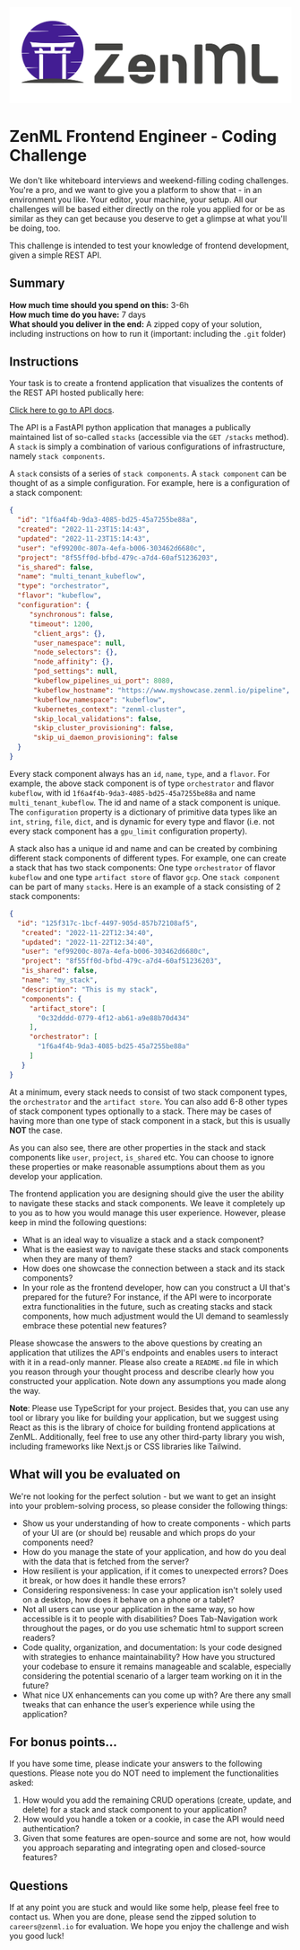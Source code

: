 ![ZenML ML Engineer](static/logo.png)

# ZenML Frontend Engineer - Coding Challenge

We don't like whiteboard interviews and weekend-filling coding challenges. You're a pro, and we want to give you a 
platform to show that - in an environment you like. Your editor, your machine, your setup. All our challenges will 
be based either directly on the role you applied for or be as similar as they can get because you deserve to get a 
glimpse at what you'll be doing, too.

This challenge is intended to test your knowledge of frontend development, given a simple REST API.

## Summary

**How much time should you spend on this:** 3-6h  
**How much time do you have:** 7 days  
**What should you deliver in the end:** A zipped copy of your solution, including instructions on how to run it (important: including the `.git` folder)

## Instructions

Your task is to create a frontend application that visualizes the contents of the REST API hosted publically here:


[Click here to go to API docs](https://zenml-frontend-challenge-backend.fly.dev/docs).


The API is a FastAPI python application that manages a publically maintained list of so-called `stacks` (accessible via the `GET /stacks` method). A `stack` is simply a combination of various configurations of infrastructure, namely `stack components`.

A `stack` consists of a series of `stack components`. A `stack component` can be thought of as a simple configuration. For example, here is a configuration of a stack component:

```json
{
  "id": "1f6a4f4b-9da3-4085-bd25-45a7255be88a",
  "created": "2022-11-23T15:14:43",
  "updated": "2022-11-23T15:14:43",
  "user": "ef99200c-807a-4efa-b006-303462d6680c",
  "project": "8f55ff0d-bfbd-479c-a7d4-60af51236203",
  "is_shared": false,
  "name": "multi_tenant_kubeflow",
  "type": "orchestrator",
  "flavor": "kubeflow",
  "configuration": {
     "synchronous": false,
     "timeout": 1200,
      "client_args": {},
      "user_namespace": null,
      "node_selectors": {},
      "node_affinity": {},
      "pod_settings": null,
      "kubeflow_pipelines_ui_port": 8080,
      "kubeflow_hostname": "https://www.myshowcase.zenml.io/pipeline",
      "kubeflow_namespace": "kubeflow",
      "kubernetes_context": "zenml-cluster",
      "skip_local_validations": false,
      "skip_cluster_provisioning": false,
      "skip_ui_daemon_provisioning": false
  }
}
```

Every stack component always has an `id`, `name`, `type`, and a `flavor`. For example, the above stack component is of type `orchestrator` and flavor `kubeflow`, with id `1f6a4f4b-9da3-4085-bd25-45a7255be88a` and name `multi_tenant_kubeflow`.  The id and name of a stack component is unique. The `configuration` property is a dictionary of primitive data types like an `int`, `string`, `file`, `dict`, and is dynamic for every type and flavor (i.e. not every stack component has a `gpu_limit` configuration property). 

A stack also has a unique id and name and can be created by combining different stack components of different types. For example, one can create a stack that has two stack components: One type `orchestrator` of flavor `kubeflow` and one type `artifact store` of flavor `gcp`. One `stack component` can be part of many `stacks`. Here is an example of a stack consisting of 2 stack components:

```json
{
  "id": "125f317c-1bcf-4497-905d-857b72108af5",
   "created": "2022-11-22T12:34:40",
   "updated": "2022-11-22T12:34:40",
   "user": "ef99200c-807a-4efa-b006-303462d6680c",
   "project": "8f55ff0d-bfbd-479c-a7d4-60af51236203",
   "is_shared": false,
   "name": "my_stack",
   "description": "This is my stack",
   "components": {
     "artifact_store": [
       "0c32dddd-0779-4f12-ab61-a9e88b70d434"
     ],
     "orchestrator": [
       "1f6a4f4b-9da3-4085-bd25-45a7255be88a"
     ]
   }
}
```

At a minimum, every stack needs to consist of two stack component types, the `orchestrator` and the `artifact store`. You can also add 6-8 other types of stack component types optionally to a stack. There may be cases of having more than one type of stack component in a stack, but this is usually **NOT** the case.

As you can also see, there are other properties in the stack and stack components like `user`, `project`, `is_shared` etc. You can choose to ignore these properties or make reasonable assumptions about them as you develop your application.

The frontend application you are designing should give the user the ability to navigate these stacks and stack components. 
We leave it completely up to you as to how you would manage this user experience. However, please keep in mind the following questions:

- What is an ideal way to visualize a stack and a stack component?
- What is the easiest way to navigate these stacks and stack components when they are many of them?
- How does one showcase the connection between a stack and its stack components?
- In your role as the frontend developer, how can you construct a UI that's prepared for the future? For instance, if the API were to incorporate extra functionalities in the future, such as creating stacks and stack components, how much adjustment would the UI demand to seamlessly embrace these potential new features?

Please showcase the answers to the above questions by creating an application that utilizes the API's endpoints and enables users to interact with it in a read-only manner. Please also create a `README.md` file in which you reason through your thought process and describe clearly how you constructed your application. Note down any assumptions you made along the way.

**Note**:
Please use TypeScript for your project. Besides that, you can use any tool or library you like for building your application, but we suggest using React as this is the library of choice for building frontend applications at ZenML. Additionally, feel free to use any other third-party library you wish, including frameworks like Next.js or CSS libraries like Tailwind.

## What will you be evaluated on

We're not looking for the perfect solution - but we want to get an insight into your problem-solving process, so please consider the following things:

- Show us your understanding of how to create components - which parts of your UI are (or should be) reusable and which props do your components need?
- How do you manage the state of your application, and how do you deal with the data that is fetched from the server?
- How resilient is your application, if it comes to unexpected errors? Does it break, or how does it handle these errors?
- Considering responsiveness: In case your application isn't solely used on a desktop, how does it behave on a phone or a tablet?
- Not all users can use your application in the same way, so how accessible is it to people with disabilities? Does Tab-Navigation work throughout the pages, or do you use schematic html to support screen readers?
- Code quality, organization, and documentation: Is your code designed with strategies to enhance maintainability? How have you structured your codebase to ensure it remains manageable and scalable, especially considering the potential scenario of a larger team working on it in the future?
- What nice UX enhancements can you come up with? Are there any small tweaks that can enhance the user’s experience while using the application?


## For bonus points...

If you have some time, please indicate your answers to the following questions. Please note you do NOT need to implement the functionalities asked:

1) How would you add the remaining CRUD operations (create, update, and delete) for a stack and stack component to your application?
2) How would you handle a token or a cookie, in case the API would need authentication?
3) Given that some features are open-source and some are not, how would you approach separating and integrating open and closed-source features?

## Questions

If at any point you are stuck and would like some help, please feel free to contact us. When you are done, please send the zipped solution to
`careers@zenml.io` for evaluation. We hope you enjoy the challenge and wish you good luck!
